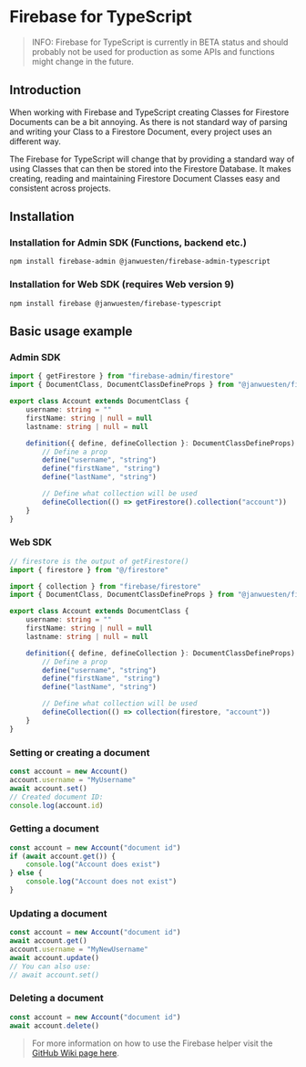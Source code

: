 # Firebase for TypeScript

> INFO: Firebase for TypeScript is currently in BETA status and should probably not be used for production as some APIs and functions might change in the future.

## Introduction
When working with Firebase and TypeScript creating Classes for Firestore Documents can be a bit annoying.
As there is not standard way of parsing and writing your Class to a Firestore Document, every project
uses an different way.

The Firebase for TypeScript will change that by providing a standard way of using Classes that can then be stored into
the Firestore Database. It makes creating, reading and maintaining Firestore Document Classes easy and consistent across projects.

## Installation

### Installation for Admin SDK (Functions, backend etc.)
`npm install firebase-admin @janwuesten/firebase-admin-typescript`

### Installation for Web SDK (requires Web version 9)
`npm install firebase @janwuesten/firebase-typescript`

## Basic usage example
### Admin SDK
```ts
import { getFirestore } from "firebase-admin/firestore"
import { DocumentClass, DocumentClassDefineProps } from "@janwuesten/firebase-admin-typescript"

export class Account extends DocumentClass {
    username: string = ""
    firstName: string | null = null
    lastname: string | null = null

    definition({ define, defineCollection }: DocumentClassDefineProps): void {
        // Define a prop
        define("username", "string")
        define("firstName", "string")
        define("lastName", "string")

        // Define what collection will be used
        defineCollection(() => getFirestore().collection("account"))
    }
}
```

### Web SDK
```ts
// firestore is the output of getFirestore()
import { firestore } from "@/firestore"

import { collection } from "firebase/firestore"
import { DocumentClass, DocumentClassDefineProps } from "@janwuesten/firebase-typescript"

export class Account extends DocumentClass {
    username: string = ""
    firstName: string | null = null
    lastname: string | null = null

    definition({ define, defineCollection }: DocumentClassDefineProps): void {
        // Define a prop
        define("username", "string")
        define("firstName", "string")
        define("lastName", "string")

        // Define what collection will be used
        defineCollection(() => collection(firestore, "account"))
    }
}
```

### Setting or creating a document
```ts
const account = new Account()
account.username = "MyUsername"
await account.set()
// Created document ID:
console.log(account.id)
```

### Getting a document
```ts
const account = new Account("document id")
if (await account.get()) {
    console.log("Account does exist")
} else {
    console.log("Account does not exist")
}
```

### Updating a document
```ts
const account = new Account("document id")
await account.get()
account.username = "MyNewUsername"
await account.update()
// You can also use:
// await account.set()
```


### Deleting a document
```ts
const account = new Account("document id")
await account.delete()
```

> For more information on how to use the Firebase helper visit the [GitHub Wiki page here](https://github.com/janwuesten/firebase-typescript/wiki).